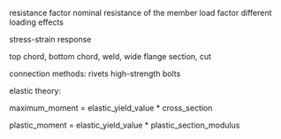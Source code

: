

resistance factor
nominal resistance of the member
load factor
different loading effects

stress-strain response


top chord, bottom chord, weld, wide flange section, cut

connection methods:
rivets
high-strength bolts



elastic theory:

maximum_moment = elastic_yield_value * cross_section

plastic_moment = elastic_yield_value * plastic_section_modulus